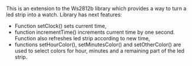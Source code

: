 This is an extension to the Ws2812b library which provides a way to turn a led strip into a watch.
Library has next features:
- Function setClock() sets current time,
- function incrementTime() increments current time by one second. Function also refreshes led strip according to new time,
- functions setHourColor(), setMinutesColor() and setOtherColor() are used to select colors for hour, minutes and a remaining part of the led strip.